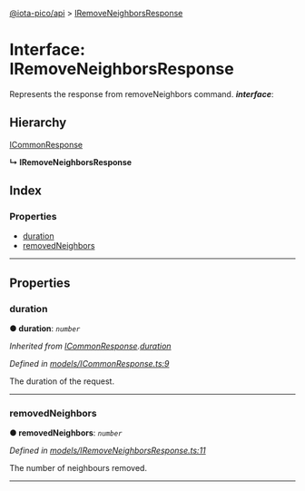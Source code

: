 [@iota-pico/api](../README.md) > [IRemoveNeighborsResponse](../interfaces/iremoveneighborsresponse.md)

# Interface: IRemoveNeighborsResponse

Represents the response from removeNeighbors command.
*__interface__*: 

## Hierarchy

 [ICommonResponse](icommonresponse.md)

**↳ IRemoveNeighborsResponse**

## Index

### Properties

* [duration](iremoveneighborsresponse.md#duration)
* [removedNeighbors](iremoveneighborsresponse.md#removedneighbors)

---

## Properties

<a id="duration"></a>

###  duration

**● duration**: *`number`*

*Inherited from [ICommonResponse](icommonresponse.md).[duration](icommonresponse.md#duration)*

*Defined in [models/ICommonResponse.ts:9](https://github.com/iota-pico/api/blob/f238b42/src/models/ICommonResponse.ts#L9)*

The duration of the request.

___
<a id="removedneighbors"></a>

###  removedNeighbors

**● removedNeighbors**: *`number`*

*Defined in [models/IRemoveNeighborsResponse.ts:11](https://github.com/iota-pico/api/blob/f238b42/src/models/IRemoveNeighborsResponse.ts#L11)*

The number of neighbours removed.

___

